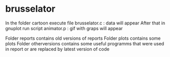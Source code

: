 # brusselator
In the folder cartoon execute file brusselator.c : data will appear
After that in gnuplot run script animator.p : gif with graps will appear

Folder reports contains old versions of reports
Folder plots contains some plots
Folder otherversions contains some useful programms that were used in report or are replaced by latest version of code

